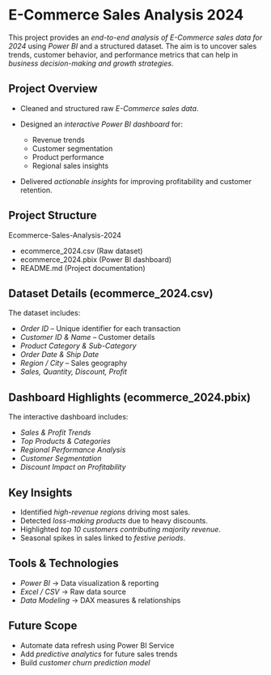 # E-Commerce Sales Analysis 2024

This project provides an *end-to-end analysis of E-Commerce sales data for 2024* using *Power BI* and a structured dataset. The aim is to uncover sales trends, customer behavior, and performance metrics that can help in *business decision-making and growth strategies*.

## Project Overview

* Cleaned and structured raw *E-Commerce sales data*.
* Designed an *interactive Power BI dashboard* for:

  * Revenue trends
  * Customer segmentation
  * Product performance
  * Regional sales insights
* Delivered *actionable insights* for improving profitability and customer retention.

## Project Structure


Ecommerce-Sales-Analysis-2024

 * ecommerce_2024.csv      (Raw dataset)
 * ecommerce_2024.pbix     (Power BI dashboard)
 * README.md               (Project documentation)


## Dataset Details (ecommerce_2024.csv)

The dataset includes:

* *Order ID* – Unique identifier for each transaction
* *Customer ID & Name* – Customer details
* *Product Category & Sub-Category*
* *Order Date & Ship Date*
* *Region / City* – Sales geography
* *Sales, Quantity, Discount, Profit*

## Dashboard Highlights (ecommerce_2024.pbix)

The interactive dashboard includes:

* *Sales & Profit Trends* 
* *Top Products & Categories* 
* *Regional Performance Analysis* 
* *Customer Segmentation* 
* *Discount Impact on Profitability* 

## Key Insights

* Identified *high-revenue regions* driving most sales.
* Detected *loss-making products* due to heavy discounts.
* Highlighted *top 10 customers contributing majority revenue*.
* Seasonal spikes in sales linked to *festive periods*.

## Tools & Technologies

* *Power BI* → Data visualization & reporting
* *Excel / CSV* → Raw data source
* *Data Modeling* → DAX measures & relationships

## Future Scope

* Automate data refresh using Power BI Service
* Add *predictive analytics* for future sales trends
* Build *customer churn prediction model*
